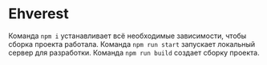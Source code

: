 # Ehverest

Команда `npm i` устанавливает всё необходимые зависимости, чтобы сборка проекта работала.
Команда `npm run start` запускает локальный сервер для разработки.
Команда `npm run build` создает сборку проекта.
